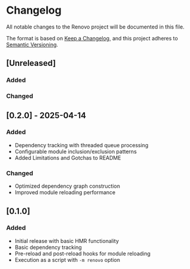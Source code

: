 # Changelog

All notable changes to the Renovo project will be documented in this file.

The format is based on [Keep a Changelog](https://keepachangelog.com/en/1.1.0/),
and this project adheres to [Semantic Versioning](https://semver.org/spec/v2.0.0.html).

## [Unreleased]

### Added

### Changed

## [0.2.0] - 2025-04-14

### Added

- Dependency tracking with threaded queue processing
- Configurable module inclusion/exclusion patterns
- Added Limitations and Gotchas to README

### Changed

- Optimized dependency graph construction
- Improved module reloading performance

## [0.1.0]

### Added

- Initial release with basic HMR functionality
- Basic dependency tracking
- Pre-reload and post-reload hooks for module reloading
- Execution as a script with `-m renovo` option
